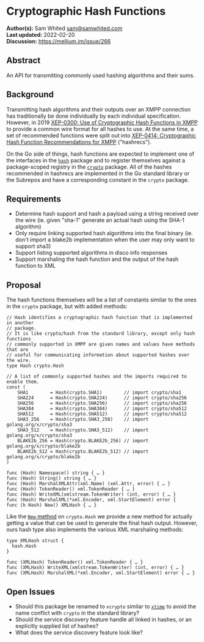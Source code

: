 # Cryptographic Hash Functions

**Author(s):** Sam Whited <sam@samwhited.com>  
**Last updated:** 2022-02-20  
**Discussion:** https://mellium.im/issue/266

## Abstract

An API for transmitting commonly used hashing algorithms and their sums.


## Background

Transmitting hash algorithms and their outputs over an XMPP connection has
traditionally be done individually by each individual specification.
However, in 2019 [XEP-0300: Use of Cryptographic Hash Functions in
XMPP][XEP-0300] to provide a common wire format for all hashes to use.
At the same time, a set of recommended functions were split out into [XEP-0414:
Cryptographic Hash Function Recommendations for XMPP][XEP-0414] ("hashrecs").

On the Go side of things, hash functions are expected to implement one of the
interfaces in the [`hash`] package and to register themselves against a
package-scoped registry in the [`crypto`] package.
All of the hashes recommended in hashrecs are implemented in the Go standard
library or the Subrepos and have a corresponding constant in the `crypto`
package.


## Requirements

- Determine hash support and hash a payload using a string received over the
  wire (ie. given "sha-1" generate an actual hash using the SHA-1 algorithm)
- Only require linking supported hash algorithms into the final binary (ie.
  don't import a blake2b implementation when the user may only want to support
  sha3)
- Support listing supported algorithms in disco info responses
- Support marshaling the hash function and the output of the hash function to
  XML


## Proposal

The hash functions themselves will be a list of constants similar to the ones in
the `crypto` package, but with added methods:

    // Hash identifies a cryptographic hash function that is implemented in another
    // package.
    // It is like crypto/hash from the standard library, except only hash functions
    // commonly supported in XMPP are given names and values have methods that are
    // useful for communicating information about supported hashes over the wire.
    type Hash crypto.Hash

    // A list of commonly supported hashes and the imports required to enable them.
    const (
    	SHA1        = Hash(crypto.SHA1)        // import crypto/sha1
    	SHA224      = Hash(crypto.SHA224)      // import crypto/sha256
    	SHA256      = Hash(crypto.SHA256)      // import crypto/sha256
    	SHA384      = Hash(crypto.SHA384)      // import crypto/sha512
    	SHA512      = Hash(crypto.SHA512)      // import crypto/sha512
    	SHA3_256    = Hash(crypto.SHA3_256)    // import golang.org/x/crypto/sha3
    	SHA3_512    = Hash(crypto.SHA3_512)    // import golang.org/x/crypto/sha3
    	BLAKE2b_256 = Hash(crypto.BLAKE2b_256) // import golang.org/x/crypto/blake2b
    	BLAKE2b_512 = Hash(crypto.BLAKE2b_512) // import golang.org/x/crypto/blake2b
    )

    func (Hash) Namespace() string { … }
    func (Hash) String() string { … }
    func (Hash) MarshalXMLAttr(xml.Name) (xml.Attr, error) { … }
    func (Hash) TokenReader() xml.TokenReader { … }
    func (Hash) WriteXML(xmlstream.TokenWriter) (int, error) { … }
    func (Hash) MarshalXML(*xml.Encoder, xml.StartElement) error {
    func (h Hash) New() XMLHash { … }

Like the [`New` method] on `crypto.Hash` we provide a new method for actually
getting a value that can be used to generate the final hash output.
However, ours hash type also implements the various XML marshaling methods:

    type XMLHash struct {
      hash.Hash
    }

    func (XMLHash) TokenReader() xml.TokenReader { … }
    func (XMLHash) WriteXML(xmlstream.TokenWriter) (int, error) { … }
    func (XMLHash) MarshalXML(*xml.Encoder, xml.StartElement) error { … }


## Open Issues

- Should this package be renamed to `xcrypto` similar to [`xtime`] to avoid the
  name conflict with `crypto` in the standard library?
- Should the service discovery feature handle all linked in hashes, or an
  explicitly supplied list of hashes?
- What does the service discovery feature look like?

[XEP-0300]: https://xmpp.org/extensions/xep-0300.html
[XEP-0414]: https://xmpp.org/extensions/xep-0414.html
[`hash`]: https://pkg.go.dev/hash
[`crypto`]: https://pkg.go.dev/crypto
[`New` method]: https://pkg.go.dev/crypto#Hash.New
[`hash.Hash`]: https://pkg.go.dev/hash#Hash
[`xtime`]: https://pkg.go.dev/mellium.im/xmpp/xtime
